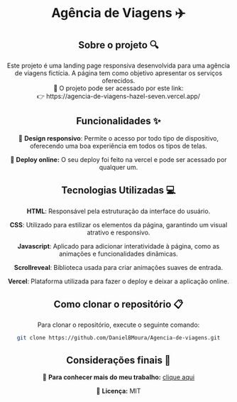<div align="center">
<h1 align="center">  Agência de Viagens ✈️ </h1>

## Sobre o projeto 🔍

<p align="center">
Este projeto é uma landing page responsiva desenvolvida para uma agência de viagens fictícia. A página tem como objetivo apresentar os serviços oferecidos. <br>
📡 O projeto pode ser acessado por este link: <br>
👉 https://agencia-de-viagens-hazel-seven.vercel.app/
</p>

## Funcionalidades ✨

📱 **Design responsivo**: Permite o acesso por todo tipo de dispositivo, oferecendo uma boa experiência em todos os tipos de telas.  

🔗 **Deploy online:** O seu deploy foi feito na vercel e pode ser acessado por qualquer um.

## Tecnologias Utilizadas 💻

**HTML**: Responsável pela estruturação da interface do usuário.

**CSS**: Utilizado para estilizar os elementos da página, garantindo um visual atrativo e responsivo.  

**Javascript**: Aplicado para adicionar interatividade à página, como as animações e funcionalidades dinâmicas.  

**Scrollreveal**: Biblioteca usada para criar animações suaves de entrada.  

**Vercel**: Plataforma utilizada para fazer o deploy e deixar a aplicação online.

## Como clonar o repositório 📋

Para clonar o repositório, execute o seguinte comando:

```bash
git clone https://github.com/DanielBMoura/Agencia-de-viagens.git
```

## Considerações finais 📝

🔗 **Para conhecer mais do meu trabalho:** [clique aqui](https://www.linkedin.com/in/daniel-borazo-de-moura-b4a995356/)

📜 **Licença:** MIT

 </div>
